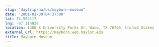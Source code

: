 ```yaml
---
slug: "daytrip/na/us/mayborn-museum"
date: '2001-01-30T04:37:00'
lat: 31.552117
lng: -97.114838
location: 1300 S University Parks Dr, Waco, TX 76706, United States
external_url: https://mayborn.web.baylor.edu
title: Mayborn Museum
---
```



